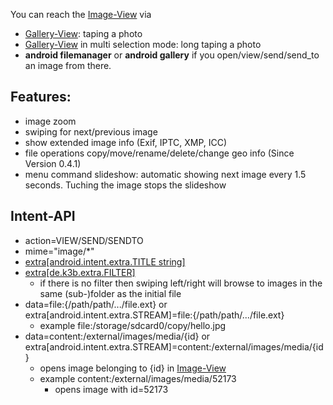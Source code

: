 You can reach the [Image-View](Image-View) via

* [Gallery-View](Gallery-View): taping a photo
* [Gallery-View](Gallery-View) in multi selection mode: long taping a photo
* **android filemanager** or **android gallery** if you open/view/send/send_to an image from there.

## Features:

* image zoom
* swiping for next/previous image
* show extended image info (Exif, IPTC, XMP, ICC)
* file operations copy/move/rename/delete/change geo info (Since Version 0.4.1)
* menu command slideshow: automatic showing next image every 1.5 seconds. Tuching the image stops the slideshow

## <a name='api'>Intent-API</a> 

* action=VIEW/SEND/SENDTO
* mime="image/*"
* [extra[android.intent.extra.TITLE string]](intentapi#EXTRA_TITLE)
* [extra[de.k3b.extra.FILTER]](intentapi#filter)
	* if there is no filter then swiping left/right will browse to images in the same (sub-)folder as the initial file
* data=file:{/path/path/.../file.ext} or extra[android.intent.extra.STREAM]=file:{/path/path/.../file.ext}
  * example file:/storage/sdcard0/copy/hello.jpg
* data=content:/external/images/media/{id} or extra[android.intent.extra.STREAM]=content:/external/images/media/{id}
  * opens image belonging to {id} in [Image-View](https://github.com/k3b/AndroFotoFinder/wiki/Image-View) 
  * example content:/external/images/media/52173
	* opens image with id=52173
